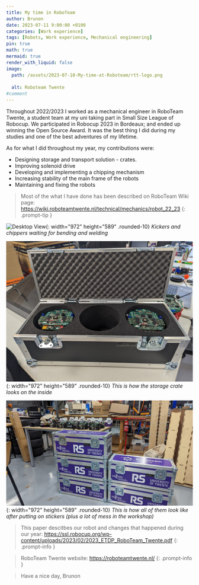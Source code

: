 ```yaml
---
title: My time in RoboTeam
author: Brunon
date: 2023-07-11 9:00:00 +0100
categories: [Work experience]
tags: [Robots, Work experience, Mechanical engineering]
pin: true
math: true
mermaid: true
render_with_liquid: false
image:
  path: /assets/2023-07-10-My-time-at-Roboteam/rtt-logo.png
 
  alt: Roboteam Twente
#comment
---  
```

Throughout 2022/2023 I worked as a mechanical engineer in RoboTeam Twente, a student team at my uni taking part in Small Size League of Robocup.
We participated in Robocup 2023 in Bordeaux; and ended up winning the Open Source Award.
It was the best thing I did during my studies and one of the best adventures of my lifetime. 



As for what I did throughout my year, my contributions were:
- Designing storage and transport solution - crates.
- Improving solenoid drive
- Developing and implementing a chipping mechanism 
- Increasing stability of the main frame of the robots
- Maintaining and fixing the robots

>Most of the what I have done has been described on RoboTeam Wiki page: <https://wiki.roboteamtwente.nl/technical/mechanics/robot_22_23>
{: .prompt-tip }

![Desktop View](/assets/2023-07-10-My-time-at-Roboteam/cutouts.jpg){: width="972" height="589" .rounded-10}
_Kickers and chippers waiting for bending and welding_

![Desktop View](/assets/2023-07-10-My-time-at-Roboteam/crate1.jpg){: width="972" height="589" .rounded-10}
_This is how the storage crate looks on the inside_



![Desktop View](/assets/2023-07-10-My-time-at-Roboteam/crate2.jpg){: width="972" height="589" .rounded-10}
_This is how all of them look like after putting on stickers (plus a lot of mess in the workshop)_


>This paper descitbes our robot and changes that happened during our year: <https://ssl.robocup.org/wp-content/uploads/2023/02/2023_ETDP_RoboTeam_Twente.pdf>
{: .prompt-info }

>RoboTeam Twente website: <https://roboteamtwente.nl/>
{: .prompt-info }


> Have a nice day, Brunon
